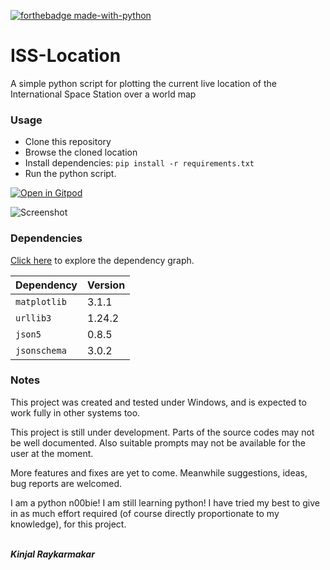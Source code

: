 [![forthebadge made-with-python](http://ForTheBadge.com/images/badges/made-with-python.svg)](https://www.python.org/)

# ISS-Location
A simple python script for plotting the current live location of the International Space Station over a world map

### Usage
* Clone this repository
* Browse the cloned location
* Install dependencies: ````pip install -r requirements.txt````
* Run the python script.

[![Open in Gitpod](https://gitpod.io/button/open-in-gitpod.svg)](https://gitpod.io/#https://github.com/Kinjalrk2k/ISS-Location)

![Screenshot](https://user-images.githubusercontent.com/34955854/70851930-b278bd00-1ec1-11ea-9a66-b93f541eab34.png)

### Dependencies
[Click here](https://github.com/Kinjalrk2k/ISS-Location/network/dependencies) to explore the dependency graph.

| Dependency | Version |
|------------|---------|
| ```matplotlib```  | 3.1.1  |
|````urllib3````| 1.24.2 |
| ```json5```  | 0.8.5  |
|````jsonschema````| 3.0.2 |

### Notes
This project was created and tested under Windows, and is expected to work fully in other systems too.

This project is still under development. Parts of the source codes may not be well documented.
Also suitable prompts may not be available for the user at the moment.

More features and fixes are yet to come. Meanwhile suggestions, ideas, bug reports are welcomed.

I am a python n00bie! I am still learning python! I have tried my best to give in as much effort required (of course directly proportionate to my knowledge), for this project.

<br>***Kinjal Raykarmakar***
